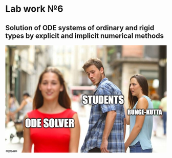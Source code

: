 # Lab work №6
## Solution of ODE systems of ordinary and rigid types by explicit and implicit numerical methods
![](../pics/lab6Pic.jpg)
